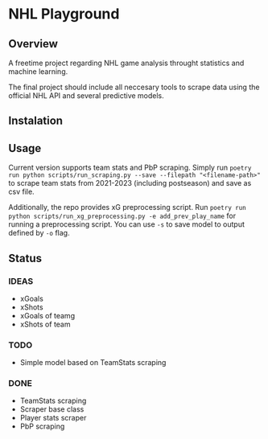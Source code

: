 # NHL Playground

## Overview

A freetime project regarding NHL game analysis throught statistics and machine learning.

The final project should include all neccesary tools to scrape data using the official NHL API and several predictive models.

## Instalation


## Usage

Current version supports team stats and PbP scraping. Simply run `poetry run python scripts/run_scraping.py --save --filepath "<filename-path>"` to scrape team stats from 2021-2023 (including postseason) and save as csv file.

Additionally, the repo provides xG preprocessing script. Run `poetry run python scripts/run_xg_preprocessing.py -e add_prev_play_name` for running a preprocessing script. You can use `-s` to save model to output defined by `-o` flag.

## Status

### IDEAS

- xGoals
- xShots
- xGoals of teamg
- xShots of team

### TODO

- Simple model based on TeamStats scraping

### DONE

- TeamStats scraping
- Scraper base class
- Player stats scraper
- PbP scraping
